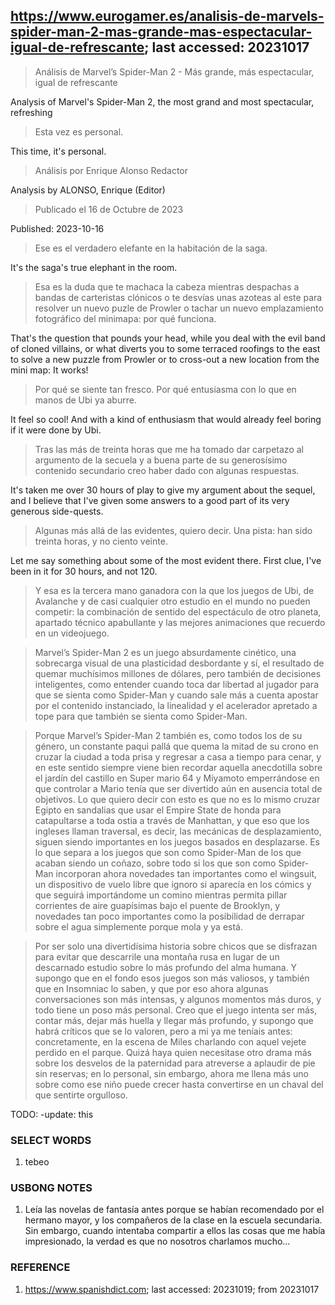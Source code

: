 ## https://www.eurogamer.es/analisis-de-marvels-spider-man-2-mas-grande-mas-espectacular-igual-de-refrescante; last accessed: 20231017

> Análisis de Marvel’s Spider-Man 2 - Más grande, más espectacular, igual de refrescante

Analysis of Marvel's Spider-Man 2, the most grand and most spectacular, refreshing

> Esta vez es personal.

This time, it's personal.

> Análisis por Enrique Alonso Redactor

Analysis by ALONSO, Enrique (Editor)

> Publicado el 16 de Octubre de 2023

Published: 2023-10-16

> Ese es el verdadero elefante en la habitación de la saga. 

It's the saga's true elephant in the room.

> Esa es la duda que te machaca la cabeza mientras despachas a bandas de carteristas clónicos o te desvías unas azoteas al este para resolver un nuevo puzle de Prowler o tachar un nuevo emplazamiento fotográfico del minimapa: por qué funciona. 

That's the question that pounds your head, while you deal with the evil band of cloned villains, or what diverts you to some terraced roofings to the east to solve a new puzzle from Prowler or to cross-out a new location from the mini map: It works!

> Por qué se siente tan fresco. Por qué entusiasma con lo que en manos de Ubi ya aburre. 

It feel so cool! And with a kind of enthusiasm that would already feel boring if it were done by Ubi.

> Tras las más de treinta horas que me ha tomado dar carpetazo al argumento de la secuela y a buena parte de su generosísimo contenido secundario creo haber dado con algunas respuestas. 

It's taken me over 30 hours of play to give my argument about the sequel, and I believe that I've given some answers to a good part of its very generous side-quests.

> Algunas más allá de las evidentes, quiero decir. Una pista: han sido treinta horas, y no ciento veinte. 

Let me say something about some of the most evident there. First clue, I've been in it for 30 hours, and not 120.

> Y esa es la tercera mano ganadora con la que los juegos de Ubi, de Avalanche y de casi cualquier otro estudio en el mundo no pueden competir: la combinación de sentido del espectáculo de otro planeta, apartado técnico apabullante y las mejores animaciones que recuerdo en un videojuego. 

> Marvel’s Spider-Man 2 es un juego absurdamente cinético, una sobrecarga visual de una plasticidad desbordante y sí, el resultado de quemar muchísimos millones de dólares, pero también de decisiones inteligentes, como entender cuando toca dar libertad al jugador para que se sienta como Spider-Man y cuando sale más a cuenta apostar por el contenido instanciado, la linealidad y el acelerador apretado a tope para que también se sienta como Spider-Man. 
 
> Porque Marvel’s Spider-Man 2 también es, como todos los de su género, un constante paqui pallá que quema la mitad de su crono en cruzar la ciudad a toda prisa y regresar a casa a tiempo para cenar, y en este sentido siempre viene bien recordar aquella anecdotilla sobre el jardín del castillo en Super mario 64 y Miyamoto emperrándose en que controlar a Mario tenía que ser divertido aún en ausencia total de objetivos. Lo que quiero decir con esto es que no es lo mismo cruzar Egipto en sandalias que usar el Empire State de honda para catapultarse a toda ostia a través de Manhattan, y que eso que los ingleses llaman traversal, es decir, las mecánicas de desplazamiento, siguen siendo importantes en los juegos basados en desplazarse. Es lo que separa a los juegos que son como Spider-Man de los que acaban siendo un coñazo, sobre todo si los que son como Spider-Man incorporan ahora novedades tan importantes como el wingsuit, un dispositivo de vuelo libre que ignoro si aparecía en los cómics y que seguirá importándome un comino mientras permita pillar corrientes de aire guapísimas bajo el puente de Brooklyn, y novedades tan poco importantes como la posibilidad de derrapar sobre el agua simplemente porque mola y ya está. 

> Por ser solo una divertidísima historia sobre chicos que se disfrazan para evitar que descarrile una montaña rusa en lugar de un descarnado estudio sobre lo más profundo del alma humana. Y supongo que en el fondo esos juegos son más valiosos, y también que en Insomniac lo saben, y que por eso ahora algunas conversaciones son más intensas, y algunos momentos más duros, y todo tiene un poso más personal. Creo que el juego intenta ser más, contar más, dejar más huella y llegar más profundo, y supongo que habrá críticos que se lo valoren, pero a mi ya me teníais antes: concretamente, en la escena de Miles charlando con aquel vejete perdido en el parque. Quizá haya quien necesitase otro drama más sobre los desvelos de la paternidad para atreverse a aplaudir de pie sin reservas; en lo personal, sin embargo, ahora me llena más uno sobre como ese niño puede crecer hasta convertirse en un chaval del que sentirte orgulloso. 

TODO: -update: this

### SELECT WORDS

1) tebeo

### USBONG NOTES

1) Leía las novelas de fantasía antes porque se habían recomendado por el hermano mayor, y los compañeros de la clase en la escuela secundaria. Sin embargo, cuando intentaba compartir a ellos las cosas que me había impresionado, la verdad es que no nosotros charlamos mucho...


### REFERENCE

1) https://www.spanishdict.com; last accessed: 20231019; from 20231017
